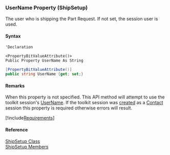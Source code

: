 ﻿### UserName Property (ShipSetup)

The user who is shipping the Part Request. If not set, the session user is used.

#### Syntax

```vbnet
'Declaration

<PropertyBitValueAttribute()>
Public Property UserName As String
```

```csharp
[PropertyBitValueAttribute()]
public string UserName {get; set;}
```

#### Remarks

When this property is not specified. This API method will attempt to use the toolkit session's [UserName](fcSDK~FChoice.Foundation.FCSession~UserName.md). If the toolkit session was [created](fcSDK~FChoice.Foundation.Clarify.ClarifyApplication~CreateSession(String,String,ClarifyLoginType).md) as a [Contact](fcSDK~FChoice.Foundation.Clarify.ClarifyLoginType.md) session this property is required otherwise errors will result.

[!include[Requirements](../partials/requirements.md)]

#### Reference

[ShipSetup Class](FChoice.Toolkits.Clarify~FChoice.Toolkits.Clarify.Logistics.ShipSetup.md)  
[ShipSetup Members](FChoice.Toolkits.Clarify~FChoice.Toolkits.Clarify.Logistics.ShipSetup_members.md)